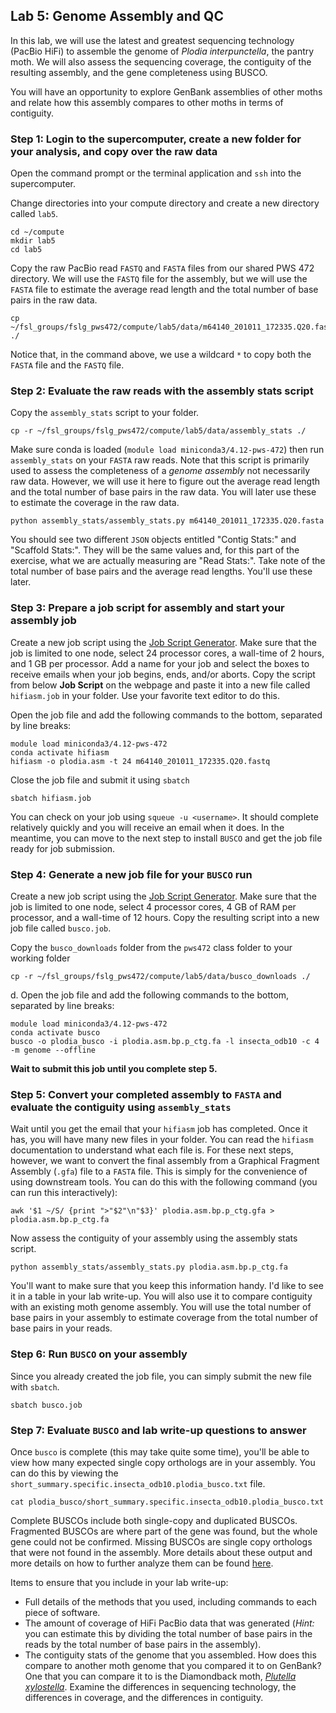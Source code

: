 ## Lab 5: Genome Assembly and QC

In this lab, we will use the latest and greatest sequencing technology (PacBio HiFi) to assemble the genome of _Plodia interpunctella_, the pantry moth. We will also assess the sequencing coverage, the contiguity of the resulting assembly, and the gene completeness using BUSCO.

You will have an opportunity to explore GenBank assemblies of other moths and relate how this assembly compares to other moths in terms of contiguity.

### Step 1: Login to the supercomputer, create a new folder for your analysis, and copy over the raw data

Open the command prompt or the terminal application and `ssh` into the supercomputer.

Change directories into your compute directory and create a new directory called `lab5`.
```
cd ~/compute
mkdir lab5
cd lab5
```
Copy the raw PacBio read `FASTQ` and `FASTA` files from our shared PWS 472 directory. We will use the `FASTQ` file for the assembly, but we will use the `FASTA` file to estimate the average read length and the total number of base pairs in the raw data.
```
cp ~/fsl_groups/fslg_pws472/compute/lab5/data/m64140_201011_172335.Q20.fast* ./
```
Notice that, in the command above, we use a wildcard `*` to copy both the `FASTA` file and the `FASTQ` file.

### Step 2: Evaluate the raw reads with the assembly stats script

Copy the `assembly_stats` script to your folder.
```
cp -r ~/fsl_groups/fslg_pws472/compute/lab5/data/assembly_stats ./
```
Make sure conda is loaded (`module load miniconda3/4.12-pws-472`) then run `assembly_stats` on your `FASTA` raw reads. Note that this script is primarily used to assess the completeness of a *genome assembly* not necessarily raw data. However, we will use it here to figure out the average read length and the total number of base pairs in the raw data. You will later use these to estimate the coverage in the raw data.
```
python assembly_stats/assembly_stats.py m64140_201011_172335.Q20.fasta
```
You should see two different `JSON` objects entitled "Contig Stats:" and "Scaffold Stats:". They will be the same values and, for this part of the exercise, what we are actually measuring are "Read Stats:". Take note of the total number of base pairs and the average read lengths. You'll use these later.

### Step 3: Prepare a job script for assembly and start your assembly job

Create a new job script using the [Job Script Generator](https://rc.byu.edu/documentation/slurm/script-generator). Make sure that the job is limited to one node, select 24 processor cores, a wall-time of 2 hours, and 1 GB per processor. Add a name for your job and select the boxes to receive emails when your job begins, ends, and/or aborts. Copy the script from below **Job Script** on the webpage and paste it into a new file called `hifiasm.job` in your folder. Use your favorite text editor to do this.

Open the job file and add the following commands to the bottom, separated by line breaks:
```
module load miniconda3/4.12-pws-472
conda activate hifiasm
hifiasm -o plodia.asm -t 24 m64140_201011_172335.Q20.fastq
```
Close the job file and submit it using `sbatch`
```
sbatch hifiasm.job
```
You can check on your job using `squeue -u <username>`. It should complete relatively quickly and you will receive an email when it does. In the meantime, you can move to the next step to install `BUSCO` and get the job file ready for job submission.

### Step 4: Generate a new job file for your `BUSCO` run

Create a new job script using the [Job Script Generator](https://rc.byu.edu/documentation/slurm/script-generator). Make sure that the job is limited to one node, select 4 processor cores, 4 GB of RAM per processor, and a wall-time of 12 hours. Copy the resulting script into a new job file called `busco.job`.

Copy the `busco_downloads` folder from the `pws472` class folder to your working folder
```
cp -r ~/fsl_groups/fslg_pws472/compute/lab5/data/busco_downloads ./
```
d. Open the job file and add the following commands to the bottom, separated by line breaks:
```
module load miniconda3/4.12-pws-472
conda activate busco
busco -o plodia_busco -i plodia.asm.bp.p_ctg.fa -l insecta_odb10 -c 4 -m genome --offline
```
**Wait to submit this job until you complete step 5.**

### Step 5: Convert your completed assembly to `FASTA` and evaluate the contiguity using `assembly_stats`

Wait until you get the email that your `hifiasm` job has completed. Once it has, you will have many new files in your folder. You can read the `hifiasm` documentation to understand what each file is. For these next steps, however, we want to convert the final assembly from a Graphical Fragment Assembly (`.gfa`) file to a `FASTA` file. This is simply for the convenience of using downstream tools. You can do this with the following command (you can run this interactively):
```
awk '$1 ~/S/ {print ">"$2"\n"$3}' plodia.asm.bp.p_ctg.gfa > plodia.asm.bp.p_ctg.fa
```
Now assess the contiguity of your assembly using the assembly stats script.
```
python assembly_stats/assembly_stats.py plodia.asm.bp.p_ctg.fa
```
You'll want to make sure that you keep this information handy. I'd like to see it in a table in your lab write-up. You will also use it to compare contiguity with an existing moth genome assembly. You will use the total number of base pairs in your assembly to estimate coverage from the total number of base pairs in your reads.

### Step 6: Run `BUSCO` on your assembly

Since you already created the job file, you can simply submit the new file with `sbatch`.
```
sbatch busco.job
```
### Step 7: Evaluate `BUSCO` and lab write-up questions to answer

Once `busco` is complete (this may take quite some time), you'll be able to view how many expected single copy orthologs are in your assembly. You can do this by viewing the `short_summary.specific.insecta_odb10.plodia_busco.txt` file.
```
cat plodia_busco/short_summary.specific.insecta_odb10.plodia_busco.txt
```
Complete BUSCOs include both single-copy and duplicated BUSCOs. Fragmented BUSCOs are where part of the gene was found, but the whole gene could not be confirmed. Missing BUSCOs are single copy orthologs that were not found in the assembly. More details about these output and more details on how to further analyze them can be found [here](https://busco.ezlab.org/busco_userguide.html#interpreting-the-results).

Items to ensure that you include in your lab write-up:

- Full details of the methods that you used, including commands to each piece of software.
- The amount of coverage of HiFi PacBio data that was generated (_Hint:_ you can estimate this by dividing the total number of base pairs in the reads by the total number of base pairs in the assembly).
- The contiguity stats of the genome that you assembled. How does this compare to another moth genome that you compared it to on GenBank? One that you can compare it to is the Diamondback moth, [_Plutella xylostella_](https://www.ncbi.nlm.nih.gov/assembly/GCF_000330985.1). Examine the differences in sequencing technology, the differences in coverage, and the differences in contiguity.
